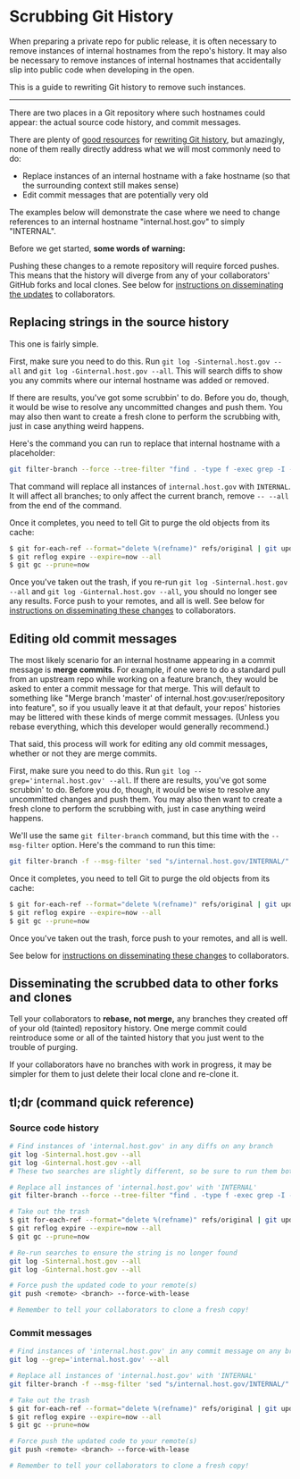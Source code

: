 # Scrubbing Git History
When preparing a private repo for public release,
it is often necessary to remove instances of internal hostnames
from the repo's history.
It may also be necessary to remove instances of internal hostnames that
accidentally slip into public code when developing in the open.

This is a guide to rewriting Git history to remove such instances.

---

There are two places in a Git repository where such hostnames could appear:
the actual source code history, and commit messages.

There are plenty of
[good resources](https://help.github.com/en/github/authenticating-to-github/removing-sensitive-data-from-a-repository) for
[rewriting Git history](http://git-scm.com/docs/git-filter-branch),
but amazingly, none of them really directly
address what we will most commonly need to do:

- Replace instances of an internal hostname with a fake hostname
  (so that the surrounding context still makes sense)
- Edit commit messages that are potentially very old

The examples below will demonstrate the case where we need to change references
to an internal hostname "internal.host.gov" to simply "INTERNAL".

Before we get started, **some words of warning:**

Pushing these changes to a remote repository will require forced pushes.
This means that the history will diverge from
any of your collaborators' GitHub forks and local clones.
See below for
[instructions on disseminating the updates](#disseminating-the-scrubbed-data-to-other-forks-and-clones)
to collaborators.


## Replacing strings in the source history

This one is fairly simple.

First, make sure you need to do this.
Run `git log -Sinternal.host.gov --all` and `git log -Ginternal.host.gov --all`.
This will search diffs to show you
any commits where our internal hostname was added or removed.

If there are results, you've got some scrubbin' to do.
Before you do, though, it would be wise to
resolve any uncommitted changes and push them.
You may also then want to create a fresh clone to perform the scrubbing with,
just in case anything weird happens.

Here's the command you can run to replace that internal hostname with a placeholder:

```bash
git filter-branch --force --tree-filter "find . -type f -exec grep -I -l -q . {} \; -print0 | xargs -0 sed -i '' 's/internal\.host\.gov/INTERNAL/g'" --tag-name-filter cat -- --all
```

That command will replace all instances of `internal.host.gov` with `INTERNAL`.
It will affect all branches; to only affect the current branch,
remove `-- --all` from the end of the command.

Once it completes, you need to tell Git to purge the old objects from its cache:

```bash
$ git for-each-ref --format="delete %(refname)" refs/original | git update-ref --stdin
$ git reflog expire --expire=now --all
$ git gc --prune=now
```

Once you've taken out the trash,
if you re-run `git log -Sinternal.host.gov --all`
and `git log -Ginternal.host.gov --all`,
you should no longer see any results.
Force push to your remotes, and all is well.
See below for
[instructions on disseminating these changes](#disseminating-the-scrubbed-data-to-other-forks-and-clones)
to collaborators.


## Editing old commit messages

The most likely scenario for an internal hostname
appearing in a commit message is **merge commits**.
For example, if one were to do a standard pull from an upstream repo
while working on a feature branch, they would be asked to
enter a commit message for that merge.
This will default to something like
"Merge branch 'master' of internal.host.gov:user/repository into feature",
so if you usually leave it at that default,
your repos' histories may be littered with these kinds of merge commit messages.
(Unless you rebase everything, which this developer would generally recommend.)

That said, this process will work for editing any old commit messages,
whether or not they are merge commits.

First, make sure you need to do this.
Run `git log --grep='internal.host.gov' --all`.
If there are results, you've got some scrubbin' to do.
Before you do, though, it would be wise to
resolve any uncommitted changes and push them.
You may also then want to create a fresh clone to perform the scrubbing with,
just in case anything weird happens.

We'll use the same `git filter-branch` command,
but this time with the `--msg-filter` option.
Here's the command to run this time:

```bash
git filter-branch -f --msg-filter 'sed "s/internal.host.gov/INTERNAL/"'
```

Once it completes, you need to tell Git to purge the old objects from its cache:

```bash
$ git for-each-ref --format="delete %(refname)" refs/original | git update-ref --stdin
$ git reflog expire --expire=now --all
$ git gc --prune=now
```

Once you've taken out the trash, force push to your remotes, and all is well.

See below for
[instructions on disseminating these changes](#disseminating-the-scrubbed-data-to-other-forks-and-clones)
to collaborators.


## Disseminating the scrubbed data to other forks and clones

Tell your collaborators to **rebase, not merge,** any branches they created
off of your old (tainted) repository history.
One merge commit could reintroduce some or all of the tainted history
that you just went to the trouble of purging.

If your collaborators have no branches with work in progress,
it may be simpler for them to just delete their local clone and re-clone it.


## tl;dr (command quick reference)

### Source code history

```bash
# Find instances of 'internal.host.gov' in any diffs on any branch
git log -Sinternal.host.gov --all
git log -Ginternal.host.gov --all
# These two searches are slightly different, so be sure to run them both

# Replace all instances of 'internal.host.gov' with 'INTERNAL'
git filter-branch --force --tree-filter "find . -type f -exec grep -I -l -q . {} \; -print0 | xargs -0 sed -i '' 's/internal\.host\.gov/INTERNAL/g'" --tag-name-filter cat -- --all

# Take out the trash
$ git for-each-ref --format="delete %(refname)" refs/original | git update-ref --stdin
$ git reflog expire --expire=now --all
$ git gc --prune=now

# Re-run searches to ensure the string is no longer found
git log -Sinternal.host.gov --all
git log -Ginternal.host.gov --all

# Force push the updated code to your remote(s)
git push <remote> <branch> --force-with-lease

# Remember to tell your collaborators to clone a fresh copy!
```

### Commit messages

```bash
# Find instances of 'internal.host.gov' in any commit message on any branch
git log --grep='internal.host.gov' --all

# Replace all instances of 'internal.host.gov' with 'INTERNAL'
git filter-branch -f --msg-filter 'sed "s/internal.host.gov/INTERNAL/"'

# Take out the trash
$ git for-each-ref --format="delete %(refname)" refs/original | git update-ref --stdin
$ git reflog expire --expire=now --all
$ git gc --prune=now

# Force push the updated code to your remote(s)
git push <remote> <branch> --force-with-lease

# Remember to tell your collaborators to clone a fresh copy!
```
